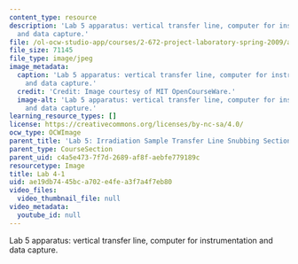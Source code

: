 ```yaml
---
content_type: resource
description: 'Lab 5 apparatus: vertical transfer line, computer for instrumentation
  and data capture.'
file: /ol-ocw-studio-app/courses/2-672-project-laboratory-spring-2009/ae19db7445bca702e4fea3f7a4f7eb80_lab4-1.jpg
file_size: 71145
file_type: image/jpeg
image_metadata:
  caption: 'Lab 5 apparatus: vertical transfer line, computer for instrumentation
    and data capture.'
  credit: 'Credit: Image courtesy of MIT OpenCourseWare.'
  image-alt: 'Lab 5 apparatus: vertical transfer line, computer for instrumentation
    and data capture.'
learning_resource_types: []
license: https://creativecommons.org/licenses/by-nc-sa/4.0/
ocw_type: OCWImage
parent_title: 'Lab 5: Irradiation Sample Transfer Line Snubbing Section Behavior'
parent_type: CourseSection
parent_uid: c4a5e473-7f7d-2689-af8f-aebfe779189c
resourcetype: Image
title: Lab 4-1
uid: ae19db74-45bc-a702-e4fe-a3f7a4f7eb80
video_files:
  video_thumbnail_file: null
video_metadata:
  youtube_id: null
---
```

Lab 5 apparatus: vertical transfer line, computer for instrumentation and data capture.